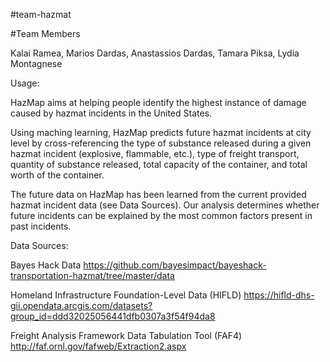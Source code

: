 #team-hazmat

#Team Members

Kalai Ramea, Marios Dardas, Anastassios Dardas, Tamara Piksa, Lydia Montagnese

<heading>Usage:</heading>

HazMap aims at helping people identify the highest instance of damage caused by hazmat incidents in the United States.

Using maching learning, HazMap predicts future hazmat incidents at city level by cross-referencing the type of substance released during a given hazmat incident (explosive, flammable, etc.), type of freight transport, quantity of substance released, total capacity of the container, and total worth of the container.

The future data on HazMap has been learned from the current provided hazmat incident data (see Data Sources). Our analysis determines whether future incidents can be explained by the most common factors present in past incidents. 

<heading>Data Sources:</heading>

Bayes Hack Data
https://github.com/bayesimpact/bayeshack-transportation-hazmat/tree/master/data

Homeland Infrastructure Foundation-Level Data (HIFLD)
https://hifld-dhs-gii.opendata.arcgis.com/datasets?group_id=ddd32025056441dfb0307a3f54f94da8

Freight Analysis Framework Data Tabulation Tool (FAF4)
http://faf.ornl.gov/fafweb/Extraction2.aspx

